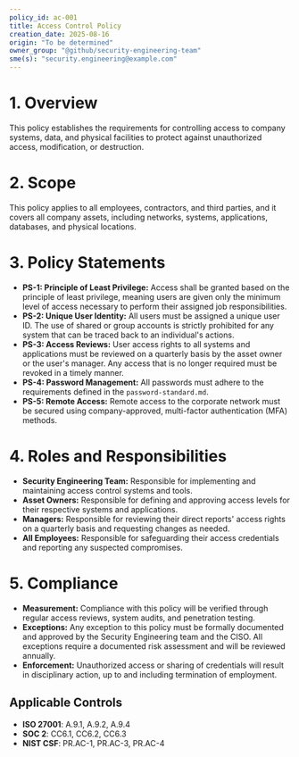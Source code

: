 ```yaml
---
policy_id: ac-001
title: Access Control Policy
creation_date: 2025-08-16
origin: "To be determined"
owner_group: "@github/security-engineering-team"
sme(s): "security.engineering@example.com"
---
```


# 1. Overview
This policy establishes the requirements for controlling access to company systems, data, and physical facilities to protect against unauthorized access, modification, or destruction.

# 2. Scope
This policy applies to all employees, contractors, and third parties, and it covers all company assets, including networks, systems, applications, databases, and physical locations.

# 3. Policy Statements

*   **PS-1: Principle of Least Privilege:** Access shall be granted based on the principle of least privilege, meaning users are given only the minimum level of access necessary to perform their assigned job responsibilities.
*   **PS-2: Unique User Identity:** All users must be assigned a unique user ID. The use of shared or group accounts is strictly prohibited for any system that can be traced back to an individual's actions.
*   **PS-3: Access Reviews:** User access rights to all systems and applications must be reviewed on a quarterly basis by the asset owner or the user's manager. Any access that is no longer required must be revoked in a timely manner.
*   **PS-4: Password Management:** All passwords must adhere to the requirements defined in the `password-standard.md`.
*   **PS-5: Remote Access:** Remote access to the corporate network must be secured using company-approved, multi-factor authentication (MFA) methods.

# 4. Roles and Responsibilities

*   **Security Engineering Team:** Responsible for implementing and maintaining access control systems and tools.
*   **Asset Owners:** Responsible for defining and approving access levels for their respective systems and applications.
*   **Managers:** Responsible for reviewing their direct reports' access rights on a quarterly basis and requesting changes as needed.
*   **All Employees:** Responsible for safeguarding their access credentials and reporting any suspected compromises.

# 5. Compliance

*   **Measurement:** Compliance with this policy will be verified through regular access reviews, system audits, and penetration testing.
*   **Exceptions:** Any exception to this policy must be formally documented and approved by the Security Engineering team and the CISO. All exceptions require a documented risk assessment and will be reviewed annually.
*   **Enforcement:** Unauthorized access or sharing of credentials will result in disciplinary action, up to and including termination of employment.

## Applicable Controls

* **ISO 27001**: A.9.1, A.9.2, A.9.4
* **SOC 2**: CC6.1, CC6.2, CC6.3
* **NIST CSF**: PR.AC-1, PR.AC-3, PR.AC-4
